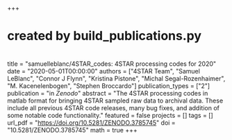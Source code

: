 +++
#
# created by build_publications.py
#
title = "samuelleblanc/4STAR_codes: 4STAR processing codes for 2020"
date = "2020-05-01T00:00:00"
authors = ["4STAR Team", "Samuel LeBlanc", "Connor J Flynn", "Kristina Pistone", "Michal Segal-Rozenhaimer", "M. Kacenelenbogen", "Stephen Broccardo"]
publication_types = ["2"]
publication = "in *Zenodo*"
abstract = "The 4STAR processing codes in matlab format for bringing 4STAR sampled raw data to archival data. These include all previous 4STAR code releases, many bug fixes, and addition of some notable code functionality."
featured = false
projects = []
tags = []
url_pdf = "https://doi.org/10.5281/ZENODO.3785745"
doi = "10.5281/ZENODO.3785745"
math = true
+++
